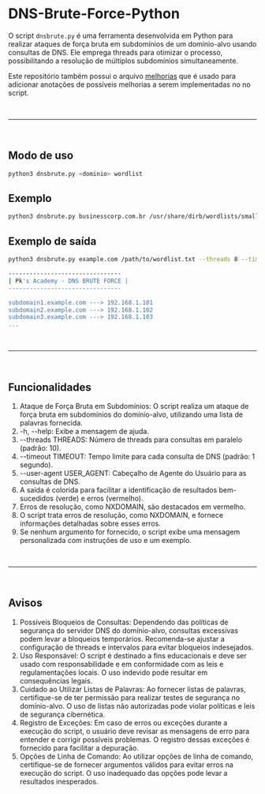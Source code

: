 # DNS-Brute-Force-Python
O script ```dnsbrute.py``` é uma ferramenta desenvolvida em Python para realizar ataques de força bruta em subdomínios de um domínio-alvo usando consultas de DNS. Ele emprega threads para otimizar o processo, possibilitando a resolução de múltiplos subdomínios simultaneamente.

Este repositório também possui o arquivo [melhorias](https://github.com/arthurcortesr/DNS-Brute-Force-Python/blob/main/melhorias.md) que é usado para adicionar anotações de possíveis melhorias a serem implementadas no no script.

<br>

---

<br>

## **Modo de uso**

```bash
python3 dnsbrute.py <dominio> wordlist
```

## **Exemplo**

```bash
python3 dnsbrute.py businesscorp.com.br /usr/share/dirb/wordlists/small.txt
```

## **Exemplo de saída**

```bash
python3 dnsbrute.py example.com /path/to/wordlist.txt --threads 8 --timeout 2 --user-agent "Mozilla/5.0 (Windows NT 10.0; Win64; x64) AppleWebKit/537.36 (KHTML, like Gecko) Chrome/91.0.4472.124 Safari/537.36"
```

```bash
--------------------------------
| Pk's Academy - DNS BRUTE FORCE |
--------------------------------

subdomain1.example.com ---> 192.168.1.101
subdomain2.example.com ---> 192.168.1.102
subdomain3.example.com ---> 192.168.1.103
...
```

<br>

---

<br>


## **Funcionalidades**

1. Ataque de Força Bruta em Subdomínios: O script realiza um ataque de força bruta em subdomínios do domínio-alvo, utilizando uma lista de palavras fornecida.
2. -h, --help: Exibe a mensagem de ajuda.
3. --threads THREADS: Número de threads para consultas em paralelo (padrão: 10).
4. --timeout TIMEOUT: Tempo limite para cada consulta de DNS (padrão: 1 segundo).
5. --user-agent USER_AGENT: Cabeçalho de Agente do Usuário para as consultas de DNS.
6. A saída é colorida para facilitar a identificação de resultados bem-sucedidos (verde) e erros (vermelho).
7. Erros de resolução, como NXDOMAIN, são destacados em vermelho.
8. O script trata erros de resolução, como NXDOMAIN, e fornece informações detalhadas sobre esses erros.
9. Se nenhum argumento for fornecido, o script exibe uma mensagem personalizada com instruções de uso e um exemplo.

<br>

---

<br>

## **Avisos**

1. Possíveis Bloqueios de Consultas: Dependendo das políticas de segurança do servidor DNS do domínio-alvo, consultas excessivas podem levar a bloqueios temporários. Recomenda-se ajustar a configuração de threads e intervalos para evitar bloqueios indesejados.
2. Uso Responsável: O script é destinado a fins educacionais e deve ser usado com responsabilidade e em conformidade com as leis e regulamentações locais. O uso indevido pode resultar em consequências legais.
3. Cuidado ao Utilizar Listas de Palavras: Ao fornecer listas de palavras, certifique-se de ter permissão para realizar testes de segurança no domínio-alvo. O uso de listas não autorizadas pode violar políticas e leis de segurança cibernética.
4. Registro de Exceções: Em caso de erros ou exceções durante a execução do script, o usuário deve revisar as mensagens de erro para entender e corrigir possíveis problemas. O registro dessas exceções é fornecido para facilitar a depuração.
5. Opções de Linha de Comando: Ao utilizar opções de linha de comando, certifique-se de fornecer argumentos válidos para evitar erros na execução do script. O uso inadequado das opções pode levar a resultados inesperados.




























